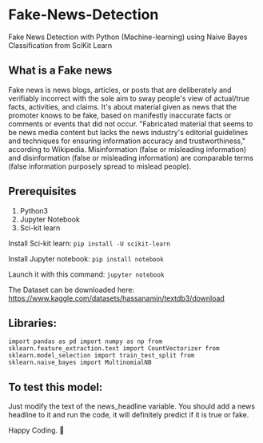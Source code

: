 # Fake-News-Detection
Fake News Detection with Python (Machine-learning) using Naive Bayes Classification from SciKit Learn


## What is a Fake news
Fake news is news blogs, articles, or posts that are deliberately and verifiably incorrect with the sole aim to sway people's view of actual/true facts, activities, and claims. It's about material given as news that the promoter knows to be fake, based on manifestly inaccurate facts or comments or events that did not occur. "Fabricated material that seems to be news media content but lacks the news industry's editorial guidelines and techniques for ensuring information accuracy and trustworthiness," according to Wikipedia. Misinformation (false or misleading information) and disinformation (false or misleading information) are comparable terms (false information purposely spread to mislead people).

## Prerequisites
1. Python3
2. Jupyter Notebook
3. Sci-kit learn

Install Sci-kit learn:
  `pip install -U scikit-learn`
  
Install Jupyter notebook:
`pip install notebook`

Launch it with this command:
`jupyter notebook`

The Dataset can be downloaded here: https://www.kaggle.com/datasets/hassanamin/textdb3/download


## Libraries:
`
  import pandas as pd
  import numpy as np
  from sklearn.feature_extraction.text import CountVectorizer
  from sklearn.model_selection import train_test_split
  from sklearn.naive_bayes import MultinomialNB
`

## To test this model:
Just modify the text of the news_headline variable. You should add a news headline to it and run the code, it will definitely predict if it is true or fake.

Happy Coding. 🥳
